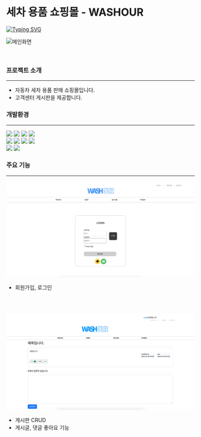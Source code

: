 # 세차 용품 쇼핑몰 - WASHOUR
<a href="https://git.io/typing-svg"><img src="https://readme-typing-svg.demolab.com?font=Fira+Code&pause=1000&random=false&width=435&lines=%EA%B9%A8%EB%81%97%ED%95%98%EA%B2%8C+%EC%84%B8%EC%B0%A8%ED%95%A0+%EC%8B%9C%EA%B0%84+-+%EC%9B%8C%EC%8B%9C%EC%95%84%EC%9B%8C" alt="Typing SVG" /></a>

![메인화면](images/메인화면.png)

<br>


### 프로젝트 소개
<hr>

- 자동차 세차 용품 판매 쇼핑몰입니다.
- 고객센터 게시판을 제공합니다.



### 개발환경
<hr>

<div>
<img src="https://img.shields.io/badge/java 11-007396?style=for-the-badge&logo=java&logoColor=white">
<img src="https://img.shields.io/badge/spring-6DB33F?style=for-the-badge&logo=spring&logoColor=white">
<img src="https://img.shields.io/badge/spring security-6DB33F?style=for-the-badge&logo=springsecurity&logoColor=white">
 <img src="https://img.shields.io/badge/oracle-F80000?style=for-the-badge&logo=oracle&logoColor=white"> 
</div>

<div>
<img src="https://img.shields.io/badge/html5-E34F26?style=for-the-badge&logo=html5&logoColor=white">
<img src="https://img.shields.io/badge/css-1572B6?style=for-the-badge&logo=css3&logoColor=white"> 
<img src="https://img.shields.io/badge/javascript-F7DF1E?style=for-the-badge&logo=javascript&logoColor=black"> 
  <img src="https://img.shields.io/badge/jquery-0769AD?style=for-the-badge&logo=jquery&logoColor=white">
</div>
<div>
<img src="https://img.shields.io/badge/github-181717?style=for-the-badge&logo=github&logoColor=white">
<img src="https://img.shields.io/badge/git-F05032?style=for-the-badge&logo=git&logoColor=white">
</div>

### 주요 기능
<hr>

![로그인](images/로그인.png)
- 회원가입, 로그인

<br><br>

![게시글](images/게시글.png)
- 게시판 CRUD
- 게시글, 댓글 좋아요 기능

